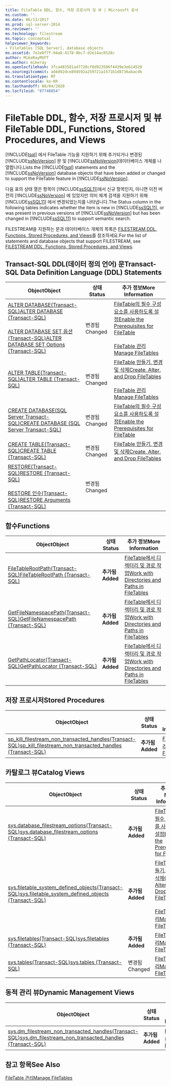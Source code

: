 ```yaml
---
title: FileTable DDL, 함수, 저장 프로시저 및 뷰 | Microsoft 문서
ms.custom: ''
ms.date: 06/13/2017
ms.prod: sql-server-2014
ms.reviewer: ''
ms.technology: filestream
ms.topic: conceptual
helpviewer_keywords:
- FileTables [SQL Server], database objects
ms.assetid: 7e2e0f7f-94a8-4178-8bc7-d2e14ac8528c
author: MikeRayMSFT
ms.author: mikeray
ms.openlocfilehash: 3fca483581a47720cf0d923506f4439e3e614520
ms.sourcegitcommit: ad4d92dce894592a259721a1571b1d8736abacdb
ms.translationtype: MT
ms.contentlocale: ko-KR
ms.lasthandoff: 08/04/2020
ms.locfileid: "87740054"
---
```

# <a name="filetable-ddl-functions-stored-procedures-and-views"></a><span data-ttu-id="cbbac-102">FileTable DDL, 함수, 저장 프로시저 및 뷰</span><span class="sxs-lookup"><span data-stu-id="cbbac-102">FileTable DDL, Functions, Stored Procedures, and Views</span></span>
  <span data-ttu-id="cbbac-103">[!INCLUDE[tsql](../../includes/tsql-md.md)] 에서 FileTable 기능을 지원하기 위해 추가되거나 변경된 [!INCLUDE[ssNoVersion](../../includes/ssnoversion-md.md)] 문 및 [!INCLUDE[ssNoVersion](../../includes/ssnoversion-md.md)]데이터베이스 개체를 나열합니다.</span><span class="sxs-lookup"><span data-stu-id="cbbac-103">Lists the [!INCLUDE[tsql](../../includes/tsql-md.md)] statements and the [!INCLUDE[ssNoVersion](../../includes/ssnoversion-md.md)] database objects that have been added or changed to support the FileTable feature in [!INCLUDE[ssNoVersion](../../includes/ssnoversion-md.md)].</span></span>  
  
 <span data-ttu-id="cbbac-104">다음 표의 상태 열은 항목이 [!INCLUDE[ssSQL11](../../includes/sssql11-md.md)]에서 신규 항목인지, 아니면 이전 버전의 [!INCLUDE[ssNoVersion](../../includes/ssnoversion-md.md)] 에 있었지만 의미 체계 검색을 지원하기 위해 [!INCLUDE[ssSQL11](../../includes/sssql11-md.md)] 에서 변경되었는지를 나타냅니다.</span><span class="sxs-lookup"><span data-stu-id="cbbac-104">The Status column in the following tables indicates whether the item is new in [!INCLUDE[ssSQL11](../../includes/sssql11-md.md)], or was present in previous versions of [!INCLUDE[ssNoVersion](../../includes/ssnoversion-md.md)] but has been changed in [!INCLUDE[ssSQL11](../../includes/sssql11-md.md)] to support semantic search.</span></span>  
  
 <span data-ttu-id="cbbac-105">FILESTREAM을 지원하는 문과 데이터베이스 개체의 목록은 [FILESTREAM DDL, Functions, Stored Procedures, and Views](../views/views.md)를 참조하세요.</span><span class="sxs-lookup"><span data-stu-id="cbbac-105">For the list of statements and database objects that support FILESTREAM, see [FILESTREAM DDL, Functions, Stored Procedures, and Views](../views/views.md).</span></span>  
  
##  <a name="transact-sql-data-definition-language-ddl-statements"></a><a name="ddl"></a> <span data-ttu-id="cbbac-106">Transact-SQL DDL(데이터 정의 언어) 문</span><span class="sxs-lookup"><span data-stu-id="cbbac-106">Transact-SQL Data Definition Language (DDL) Statements</span></span>  
  
|<span data-ttu-id="cbbac-107">Object</span><span class="sxs-lookup"><span data-stu-id="cbbac-107">Object</span></span>|<span data-ttu-id="cbbac-108">상태</span><span class="sxs-lookup"><span data-stu-id="cbbac-108">Status</span></span>|<span data-ttu-id="cbbac-109">추가 정보</span><span class="sxs-lookup"><span data-stu-id="cbbac-109">More Information</span></span>|  
|------------|------------|----------------------|  
|[<span data-ttu-id="cbbac-110">ALTER DATABASE&#40;Transact-SQL&#41;</span><span class="sxs-lookup"><span data-stu-id="cbbac-110">ALTER DATABASE &#40;Transact-SQL&#41;</span></span>](/sql/t-sql/statements/alter-database-transact-sql)<br /><br /> [<span data-ttu-id="cbbac-111">ALTER DATABASE SET 옵션&#40;Transact-SQL&#41;</span><span class="sxs-lookup"><span data-stu-id="cbbac-111">ALTER DATABASE SET Options &#40;Transact-SQL&#41;</span></span>](/sql/t-sql/statements/alter-database-transact-sql-set-options)|<span data-ttu-id="cbbac-112">변경됨</span><span class="sxs-lookup"><span data-stu-id="cbbac-112">Changed</span></span>|[<span data-ttu-id="cbbac-113">FileTable의 필수 구성 요소를 사용하도록 설정</span><span class="sxs-lookup"><span data-stu-id="cbbac-113">Enable the Prerequisites for FileTable</span></span>](enable-the-prerequisites-for-filetable.md)<br /><br /> [<span data-ttu-id="cbbac-114">FileTable 관리</span><span class="sxs-lookup"><span data-stu-id="cbbac-114">Manage FileTables</span></span>](manage-filetables.md)|  
|[<span data-ttu-id="cbbac-115">ALTER TABLE&#40;Transact-SQL&#41;</span><span class="sxs-lookup"><span data-stu-id="cbbac-115">ALTER TABLE &#40;Transact-SQL&#41;</span></span>](/sql/t-sql/statements/alter-table-transact-sql)|<span data-ttu-id="cbbac-116">변경됨</span><span class="sxs-lookup"><span data-stu-id="cbbac-116">Changed</span></span>|[<span data-ttu-id="cbbac-117">FileTable 만들기, 변경 및 삭제</span><span class="sxs-lookup"><span data-stu-id="cbbac-117">Create, Alter, and Drop FileTables</span></span>](create-alter-and-drop-filetables.md)<br /><br /> [<span data-ttu-id="cbbac-118">FileTable 관리</span><span class="sxs-lookup"><span data-stu-id="cbbac-118">Manage FileTables</span></span>](manage-filetables.md)|  
|[<span data-ttu-id="cbbac-119">CREATE DATABASE&#40;SQL Server Transact-SQL&#41;</span><span class="sxs-lookup"><span data-stu-id="cbbac-119">CREATE DATABASE &#40;SQL Server Transact-SQL&#41;</span></span>](/sql/t-sql/statements/create-database-sql-server-transact-sql)|<span data-ttu-id="cbbac-120">변경됨</span><span class="sxs-lookup"><span data-stu-id="cbbac-120">Changed</span></span>|[<span data-ttu-id="cbbac-121">FileTable의 필수 구성 요소를 사용하도록 설정</span><span class="sxs-lookup"><span data-stu-id="cbbac-121">Enable the Prerequisites for FileTable</span></span>](enable-the-prerequisites-for-filetable.md)|  
|[<span data-ttu-id="cbbac-122">CREATE TABLE&#40;Transact-SQL&#41;</span><span class="sxs-lookup"><span data-stu-id="cbbac-122">CREATE TABLE &#40;Transact-SQL&#41;</span></span>](/sql/t-sql/statements/create-table-transact-sql)|<span data-ttu-id="cbbac-123">변경됨</span><span class="sxs-lookup"><span data-stu-id="cbbac-123">Changed</span></span>|[<span data-ttu-id="cbbac-124">FileTable 만들기, 변경 및 삭제</span><span class="sxs-lookup"><span data-stu-id="cbbac-124">Create, Alter, and Drop FileTables</span></span>](create-alter-and-drop-filetables.md)|  
|[<span data-ttu-id="cbbac-125">RESTORE&#40;Transact-SQL&#41;</span><span class="sxs-lookup"><span data-stu-id="cbbac-125">RESTORE &#40;Transact-SQL&#41;</span></span>](/sql/t-sql/statements/restore-statements-transact-sql)<br /><br /> [<span data-ttu-id="cbbac-126">RESTORE 인수&#40;Transact-SQL&#41;</span><span class="sxs-lookup"><span data-stu-id="cbbac-126">RESTORE Arguments &#40;Transact-SQL&#41;</span></span>](/sql/t-sql/statements/restore-statements-arguments-transact-sql)|<span data-ttu-id="cbbac-127">변경됨</span><span class="sxs-lookup"><span data-stu-id="cbbac-127">Changed</span></span>||  
  
##  <a name="functions"></a><a name="func"></a> <span data-ttu-id="cbbac-128">함수</span><span class="sxs-lookup"><span data-stu-id="cbbac-128">Functions</span></span>  
  
|<span data-ttu-id="cbbac-129">Object</span><span class="sxs-lookup"><span data-stu-id="cbbac-129">Object</span></span>|<span data-ttu-id="cbbac-130">상태</span><span class="sxs-lookup"><span data-stu-id="cbbac-130">Status</span></span>|<span data-ttu-id="cbbac-131">추가 정보</span><span class="sxs-lookup"><span data-stu-id="cbbac-131">More Information</span></span>|  
|------------|------------|----------------------|  
|[<span data-ttu-id="cbbac-132">FileTableRootPath&#40;Transact-SQL&#41;</span><span class="sxs-lookup"><span data-stu-id="cbbac-132">FileTableRootPath &#40;Transact-SQL&#41;</span></span>](/sql/relational-databases/system-functions/filetablerootpath-transact-sql)|<span data-ttu-id="cbbac-133">**추가됨**</span><span class="sxs-lookup"><span data-stu-id="cbbac-133">**Added**</span></span>|[<span data-ttu-id="cbbac-134">FileTable에서 디렉터리 및 경로 작업</span><span class="sxs-lookup"><span data-stu-id="cbbac-134">Work with Directories and Paths in FileTables</span></span>](work-with-directories-and-paths-in-filetables.md)|  
|[<span data-ttu-id="cbbac-135">GetFileNamespacePath&#40;Transact-SQL&#41;</span><span class="sxs-lookup"><span data-stu-id="cbbac-135">GetFileNamespacePath &#40;Transact-SQL&#41;</span></span>](/sql/relational-databases/system-functions/getfilenamespacepath-transact-sql)|<span data-ttu-id="cbbac-136">**추가됨**</span><span class="sxs-lookup"><span data-stu-id="cbbac-136">**Added**</span></span>|[<span data-ttu-id="cbbac-137">FileTable에서 디렉터리 및 경로 작업</span><span class="sxs-lookup"><span data-stu-id="cbbac-137">Work with Directories and Paths in FileTables</span></span>](work-with-directories-and-paths-in-filetables.md)|  
|[<span data-ttu-id="cbbac-138">GetPathLocator&#40;Transact-SQL&#41;</span><span class="sxs-lookup"><span data-stu-id="cbbac-138">GetPathLocator &#40;Transact-SQL&#41;</span></span>](/sql/relational-databases/system-functions/getpathlocator-transact-sql)|<span data-ttu-id="cbbac-139">**추가됨**</span><span class="sxs-lookup"><span data-stu-id="cbbac-139">**Added**</span></span>|[<span data-ttu-id="cbbac-140">FileTable에서 디렉터리 및 경로 작업</span><span class="sxs-lookup"><span data-stu-id="cbbac-140">Work with Directories and Paths in FileTables</span></span>](work-with-directories-and-paths-in-filetables.md)|  
  
##  <a name="stored-procedures"></a><a name="sproc"></a> <span data-ttu-id="cbbac-141">저장 프로시저</span><span class="sxs-lookup"><span data-stu-id="cbbac-141">Stored Procedures</span></span>  
  
|<span data-ttu-id="cbbac-142">Object</span><span class="sxs-lookup"><span data-stu-id="cbbac-142">Object</span></span>|<span data-ttu-id="cbbac-143">상태</span><span class="sxs-lookup"><span data-stu-id="cbbac-143">Status</span></span>|<span data-ttu-id="cbbac-144">추가 정보</span><span class="sxs-lookup"><span data-stu-id="cbbac-144">More Information</span></span>|  
|------------|------------|----------------------|  
|[<span data-ttu-id="cbbac-145">sp_kill_filestream_non_transacted_handles&#40;Transact-SQL&#41;</span><span class="sxs-lookup"><span data-stu-id="cbbac-145">sp_kill_filestream_non_transacted_handles &#40;Transact-SQL&#41;</span></span>](/sql/relational-databases/system-stored-procedures/filestream-and-filetable-sp-kill-filestream-non-transacted-handles)|<span data-ttu-id="cbbac-146">**추가됨**</span><span class="sxs-lookup"><span data-stu-id="cbbac-146">**Added**</span></span>|[<span data-ttu-id="cbbac-147">FileTable 관리</span><span class="sxs-lookup"><span data-stu-id="cbbac-147">Manage FileTables</span></span>](manage-filetables.md)|  
  
##  <a name="catalog-views"></a><a name="cv"></a> <span data-ttu-id="cbbac-148">카탈로그 뷰</span><span class="sxs-lookup"><span data-stu-id="cbbac-148">Catalog Views</span></span>  
  
|<span data-ttu-id="cbbac-149">Object</span><span class="sxs-lookup"><span data-stu-id="cbbac-149">Object</span></span>|<span data-ttu-id="cbbac-150">상태</span><span class="sxs-lookup"><span data-stu-id="cbbac-150">Status</span></span>|<span data-ttu-id="cbbac-151">추가 정보</span><span class="sxs-lookup"><span data-stu-id="cbbac-151">More Information</span></span>|  
|------------|------------|----------------------|  
|[<span data-ttu-id="cbbac-152">sys.database_filestream_options&#40;Transact-SQL&#41;</span><span class="sxs-lookup"><span data-stu-id="cbbac-152">sys.database_filestream_options &#40;Transact-SQL&#41;</span></span>](/sql/relational-databases/system-catalog-views/sys-database-filestream-options-transact-sql)|<span data-ttu-id="cbbac-153">**추가됨**</span><span class="sxs-lookup"><span data-stu-id="cbbac-153">**Added**</span></span>|[<span data-ttu-id="cbbac-154">FileTable의 필수 구성 요소를 사용하도록 설정</span><span class="sxs-lookup"><span data-stu-id="cbbac-154">Enable the Prerequisites for FileTable</span></span>](enable-the-prerequisites-for-filetable.md)|  
|[<span data-ttu-id="cbbac-155">sys.filetable_system_defined_objects&#40;Transact-SQL&#41;</span><span class="sxs-lookup"><span data-stu-id="cbbac-155">sys.filetable_system_defined_objects &#40;Transact-SQL&#41;</span></span>](/sql/relational-databases/system-catalog-views/sys-filetable-system-defined-objects-transact-sql)|<span data-ttu-id="cbbac-156">**추가됨**</span><span class="sxs-lookup"><span data-stu-id="cbbac-156">**Added**</span></span>|[<span data-ttu-id="cbbac-157">FileTable 만들기, 변경 및 삭제</span><span class="sxs-lookup"><span data-stu-id="cbbac-157">Create, Alter, and Drop FileTables</span></span>](create-alter-and-drop-filetables.md)<br /><br /> [<span data-ttu-id="cbbac-158">FileTable 관리</span><span class="sxs-lookup"><span data-stu-id="cbbac-158">Manage FileTables</span></span>](manage-filetables.md)|  
|[<span data-ttu-id="cbbac-159">sys.filetables&#40;Transact-SQL&#41;</span><span class="sxs-lookup"><span data-stu-id="cbbac-159">sys.filetables &#40;Transact-SQL&#41;</span></span>](/sql/relational-databases/system-catalog-views/sys-filetables-transact-sql)|<span data-ttu-id="cbbac-160">**추가됨**</span><span class="sxs-lookup"><span data-stu-id="cbbac-160">**Added**</span></span>|[<span data-ttu-id="cbbac-161">FileTable 관리</span><span class="sxs-lookup"><span data-stu-id="cbbac-161">Manage FileTables</span></span>](manage-filetables.md)|  
|[<span data-ttu-id="cbbac-162">sys.tables&#40;Transact-SQL&#41;</span><span class="sxs-lookup"><span data-stu-id="cbbac-162">sys.tables &#40;Transact-SQL&#41;</span></span>](/sql/relational-databases/system-catalog-views/sys-tables-transact-sql)|<span data-ttu-id="cbbac-163">변경됨</span><span class="sxs-lookup"><span data-stu-id="cbbac-163">Changed</span></span>|[<span data-ttu-id="cbbac-164">FileTable 관리</span><span class="sxs-lookup"><span data-stu-id="cbbac-164">Manage FileTables</span></span>](manage-filetables.md)|  
  
##  <a name="dynamic-management-views"></a><a name="dmv"></a> <span data-ttu-id="cbbac-165">동적 관리 뷰</span><span class="sxs-lookup"><span data-stu-id="cbbac-165">Dynamic Management Views</span></span>  
  
|<span data-ttu-id="cbbac-166">Object</span><span class="sxs-lookup"><span data-stu-id="cbbac-166">Object</span></span>|<span data-ttu-id="cbbac-167">상태</span><span class="sxs-lookup"><span data-stu-id="cbbac-167">Status</span></span>|<span data-ttu-id="cbbac-168">추가 정보</span><span class="sxs-lookup"><span data-stu-id="cbbac-168">More Information</span></span>|  
|------------|------------|----------------------|  
|[<span data-ttu-id="cbbac-169">sys.dm_filestream_non_transacted_handles&#40;Transact-SQL&#41;</span><span class="sxs-lookup"><span data-stu-id="cbbac-169">sys.dm_filestream_non_transacted_handles &#40;Transact-SQL&#41;</span></span>](/sql/relational-databases/system-dynamic-management-views/sys-dm-filestream-non-transacted-handles-transact-sql)|<span data-ttu-id="cbbac-170">**추가됨**</span><span class="sxs-lookup"><span data-stu-id="cbbac-170">**Added**</span></span>|[<span data-ttu-id="cbbac-171">FileTable 관리</span><span class="sxs-lookup"><span data-stu-id="cbbac-171">Manage FileTables</span></span>](manage-filetables.md)|  
  
## <a name="see-also"></a><span data-ttu-id="cbbac-172">참고 항목</span><span class="sxs-lookup"><span data-stu-id="cbbac-172">See Also</span></span>  
 [<span data-ttu-id="cbbac-173">FileTable 관리</span><span class="sxs-lookup"><span data-stu-id="cbbac-173">Manage FileTables</span></span>](manage-filetables.md)  
  
  
